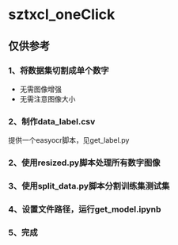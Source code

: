 # sztxcl_oneClick

## 仅供参考

### 1、将数据集切割成单个数字

- 无需图像增强
- 无需注意图像大小

### 2、制作data_label.csv

提供一个easyocr脚本，见get_label.py

### 2、使用resized.py脚本处理所有数字图像

### 3、使用split_data.py脚本分割训练集测试集

### 4、设置文件路径，运行get_model.ipynb

### 5、完成



## 